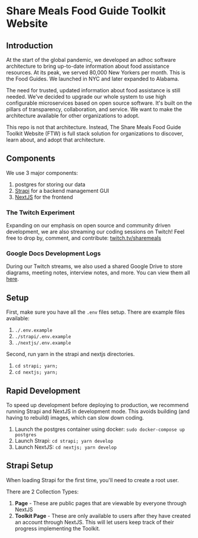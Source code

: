 # Share Meals Food Guide Toolkit Website

## Introduction

At the start of the global pandemic, we developed an adhoc software architecture to bring up-to-date information about food assistance resources. At its peak, we served 80,000 New Yorkers per month. This is the Food Guides. We launched in NYC and later expanded to Alabama.

The need for trusted, updated information about food assistance is still needed. We've decided to upgrade our whole system to use high configurable microservices based on open source software. It's built on the pillars of transparency, collaboration, and service. We want to make the architecture available for other organizations to adopt.

This repo is not that architecture. Instead, The Share Meals Food Guide Toolkit Website (FTW) is full stack solution for organizations to discover, learn about, and adopt that architecture.

## Components

We use 3 major components:

1. postgres for storing our data
2. [Strapi](https://strapi.com) for a backend management GUI
3. [NextJS](https://nextjs.com) for the frontend

### The Twitch Experiment

Expanding on our emphasis on open source and community driven development, we are also streaming our coding sessions on Twitch! Feel free to drop by, comment, and contribute: [twitch.tv/sharemeals](https://twitch.tv/sharemeals)

### Google Docs Development Logs

During our Twitch streams, we also used a shared Google Drive to store diagrams, meeting notes, interview notes, and more. You can view them all [here](https://drive.google.com/drive/folders/1v4umtmkReNvD7yWjmauG4M5WVBVQ_1Pu?usp=sharing).

## Setup

First, make sure you have all the `.env` files setup. There are example files available:

1. `./.env.example`
2. `./strapi/.env.example`
3. `./nextjs/.env.example`

Second, run yarn in the strapi and nextjs directories.
1. `cd strapi; yarn;`
2. `cd nextjs; yarn;`

## Rapid Development

To speed up development before deploying to production, we recommend running Strapi and NextJS in development mode. This avoids building (and having to rebuild) images, which can slow down coding.

1. Launch the postgres container using docker: `sudo docker-compose up postgres`
2. Launch Strapi: `cd strapi; yarn develop`
3. Launch NextJS: `cd nextjs; yarn develop`

## Strapi Setup

When loading Strapi for the first time, you'll need to create a root user.

There are 2 Collection Types:

1. **Page** - These are public pages that are viewable by everyone through NextJS
2. **Toolkit Page** - These are only available to users after they have created an account through NextJS. This will let users keep track of their progress implementing the Toolkit.
